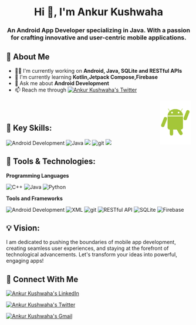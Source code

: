 <h1 align="center">Hi 👋, I'm Ankur Kushwaha</h1>

<h3 align="center">An Android App Developer specializing in Java. With a passion for crafting innovative and user-centric mobile applications.</h3>


## 🚀 About Me
- 👩‍💻 I'm currently working on **Android, Java, SQLite and RESTful APIs**
- 🧠 I'm currently learning **Kotlin,Jetpack Compose,Firebase**
- 💬 Ask me about **Android Development**
- 📫 Reach me through [![Ankur Kushwaha's Twitter](https://img.shields.io/badge/Ankur%20Kushwaha-X?style=flat&logo=X&logoColor=white&link=https://twitter.com/AnkurKushwaha23&color=black)](https://twitter.com/AnkurKushwaha23)
<img src="https://github.com/AnkurKushwaha23/AnkurKushwaha23/blob/main/android-logo-12385.png?raw=true" align="right" height="120" />
<br>
<br>

## 🚀 Key Skills:
<p>
  <img alt="Android Development" src="https://img.shields.io/badge/-Android%20Dev-3DDC84?style=flat-square&logo=android&logoColor=white" />
  <img alt="Java" src="https://img.shields.io/badge/-Java-007396?style=flat-square&logo=java&logoColor=white" />
  <img src="https://img.shields.io/badge/UI/UX-Design-blue">
  <img alt="git" src="https://img.shields.io/badge/-Git-F05032?style=flat-square&logo=git&logoColor=white" />
  <img src="https://img.shields.io/badge/Debugging%20%26%20Troubleshooting-red?logo=bug">
</p>


## 🔧 Tools & Technologies:
**Programming Languages**
<p>
  <img alt="C++" src="https://img.shields.io/badge/-C++-00599C?style=flat-square&logo=C%2B%2B&logoColor=white" />
  <img alt="Java" src="https://img.shields.io/badge/-Java-007396?style=flat-square&logo=java&logoColor=white" />
  <img alt="Python" src="https://img.shields.io/badge/-Python-3776AB?style=flat-square&logo=python&logoColor=white" />
</p>

**Tools and Frameworks**
<p>
  <img alt="Android Development" src="https://img.shields.io/badge/-Android%20Dev-3DDC84?style=flat-square&logo=android&logoColor=white" />
  <img alt="XML" src="https://img.shields.io/badge/-XML-2C3E50?style=flat-square&logo=xml&logoColor=white" />
  <img alt="git" src="https://img.shields.io/badge/-Git-F05032?style=flat-square&logo=git&logoColor=white" />
  <img alt="RESTful API" src="https://img.shields.io/badge/-RESTful_API-61DAFB?style=flat-square&logo=rest&logoColor=white" />
  <img alt="SQLite" src="https://img.shields.io/badge/-SQLite-003B57?style=flat-square&logo=sqlite&logoColor=white" />
  <img alt="Firebase" src="https://img.shields.io/badge/-Firebase-FFCA28?style=flat-square&logo=firebase&logoColor=white" />
</p>

## 💡 Vision:

I am dedicated to pushing the boundaries of mobile app development, creating seamless user experiences, and staying at the forefront of technological advancements. Let's transform your ideas into powerful, engaging apps!

## 🔗 Connect With Me

[![Ankur Kushwaha's LinkedIn](https://img.shields.io/badge/Ankur%20Kushwaha-blue?style=flat&logo=Linkedin&logoColor=white)](https://www.linkedin.com/in/ankur-kushwaha-818791248/)

[![Ankur Kushwaha's Twitter](https://img.shields.io/badge/Ankur%20Kushwaha-X?style=flat&logo=X&logoColor=white&link=https://twitter.com/AnkurKushwaha23&color=black)](https://twitter.com/AnkurKushwaha23)

[![Ankur Kushwaha's Gmail](https://img.shields.io/badge/Ankur%20Kushwaha-Gmail?style=flat&logo=gmail&logoColor=white&color=red&link=mailto:ankursenpai@gmail.com)](mailto:ankursenpai@gmail.com "Connect via Email")
